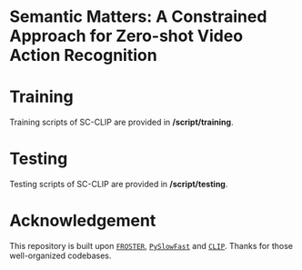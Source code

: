 # Semantic Matters: A Constrained Approach for Zero-shot Video Action Recognition

# Training

Training scripts of SC-CLIP are provided in **/script/training**.

# Testing

Testing scripts of SC-CLIP are provided in **/script/testing**.

# Acknowledgement

This repository is built upon [`FROSTER`](https://visual-ai.github.io/froster), [`PySlowFast`](https://github.com/facebookresearch/SlowFast) and [`CLIP`](https://github.com/openai/CLIP). Thanks for those well-organized codebases.
